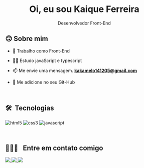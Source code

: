 <h1 align="center"> Oi, eu sou Kaique Ferreira</h1>
<p align="center">Desenvolvedor Front-End</p>

 ## 🙃 Sobre mim

- 💼 Trabalho como Front-End
 
- 👨‍🎓 Estudo javaScript e typescript

- 📫 Me envie uma mensagem. **kakamelo141205@gmail.com**

- 💬 Me adicione no seu Git-Hub
<br>

## 🛠 &nbsp;Tecnologias

<p align="left">
 
 <img src="https://img.shields.io/badge/HTML5-E34F26?style=for-the-badge&logo=html5&logoColor=white" alt="html5"/> 
 
 <img src="https://img.shields.io/badge/CSS-239120?&style=for-the-badge&logo=css3&logoColor=white" alt="css3"/>
 
 <img src="https://img.shields.io/badge/JavaScript-F7DF1E?style=for-the-badge&logo=javascript&logoColor=black" alt="javascript"/>
 
</p>
  
<br>

## 👨🏻‍💼 &nbsp; Entre em contato comigo

<p align="left">
 
 <a href="https://www.linkedin.com/in/kaique-ferreira-k14/" alt="Linkedin">
  <img src="https://img.shields.io/badge/LinkedIn-0077B5?style=for-the-badge&logo=linkedin&logoColor=white"/> 
 </a>
 
 <a href="https://www.instagram.com/kaique_developer/" alt="Instagram">
  <img src="https://img.shields.io/badge/Instagram-E4405F?style=for-the-badge&logo=instagram&logoColor=white"/>
 </a>

 <a href="https://dribbble.com/kaiquePriv1" alt="Dribble">
  <img src="https://img.shields.io/badge/Dribbble-EA4C89?style=for-the-badge&logo=dribbble&logoColor=white" />
 </a>

 </p>
